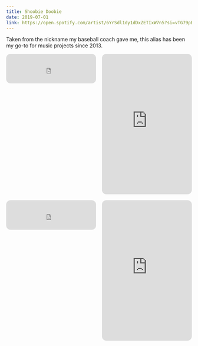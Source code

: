 ```yaml
---
title: Shoobie Doobie
date: 2019-07-01
link: https://open.spotify.com/artist/6YrSdl1dy1dDxZETIxW7n5?si=vTG79pEIS9Gms3gbBvjcsg
---
```


Taken from the nickname my baseball coach gave me, this alias has been my go-to for music projects since 2013.

<div class="collapse-when-small" style="display: grid; grid-template-columns: repeat(2, 1fr); gap: 1rem;">

  <iframe style="border-radius:12px" src="https://open.spotify.com/embed/album/2Idtq0IC7n3Me1Ke1g9iUs?utm_source=generator" width="100%" height="80" frameBorder="0" allowfullscreen="" allow="autoplay; clipboard-write; encrypted-media; fullscreen; picture-in-picture" loading="lazy" class='hide-md'></iframe>
  <iframe style="border-radius:12px" src="https://open.spotify.com/embed/album/2Idtq0IC7n3Me1Ke1g9iUs?utm_source=generator" width="100%" height="380" frameBorder="0" allowfullscreen="" allow="autoplay; clipboard-write; encrypted-media; fullscreen; picture-in-picture" loading="lazy" class='show-md'></iframe>

  <iframe style="border-radius:12px" src="https://open.spotify.com/embed/album/1DJBLXcBQvQBDFJnOa8TJW?utm_source=generator" width="100%" height="80" frameBorder="0" allowfullscreen="" allow="autoplay; clipboard-write; encrypted-media; fullscreen; picture-in-picture" loading="lazy" class='hide-md'></iframe>
  <iframe style="border-radius:12px" src="https://open.spotify.com/embed/album/1DJBLXcBQvQBDFJnOa8TJW?utm_source=generator" width="100%" height="380" frameBorder="0" allowfullscreen="" allow="autoplay; clipboard-write; encrypted-media; fullscreen; picture-in-picture" loading="lazy" class='show-md'></iframe>

</div